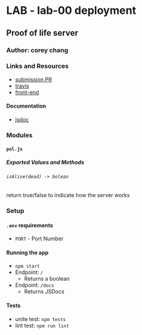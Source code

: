 # LAB - lab-00 deployment

## Proof of life server

### Author: corey chang

### Links and Resources
* [submission PR](https://github.com/coreychang808/Deployment/pull/1)
* [travis](https://www.travis-ci.com/coreychang808/Deployment)
* [front-end](https://coreychang-lab-00.herokuapp.com/)

#### Documentation
* [jsdoc](https://coreychang-lab-00.herokuapp.com/docs/)

### Modules
#### `pol.js`
##### Exported Values and Methods

###### `isAlive(dead) -> bolean`
return true/false to indicate how the server works


### Setup
#### `.env` requirements
* `PORT` - Port Number


#### Running the app
* `npm start`
* Endpoint: `/`
  * Returns a boolean
* Endpoint: `/docs`
  * Returns JSDocs
  
#### Tests
* unite test: `npm tests`
* lint test: `npm run lint`



